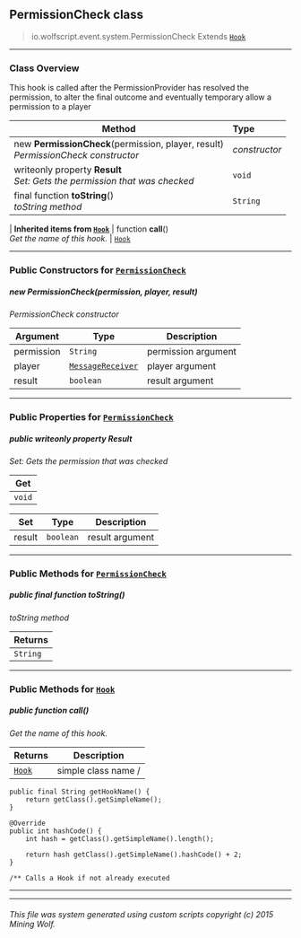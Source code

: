 ## PermissionCheck __class__

>io.wolfscript.event.system.PermissionCheck
>Extends [`Hook`](..\..\hook\Hook.md)

---

### Class Overview

This hook is called after the PermissionProvider has resolved the permission, to alter the final outcome and eventually temporary allow a permission to a player

Method | Type   
--- | :--- 
new __PermissionCheck__(permission, player, result) <br> _PermissionCheck constructor_ | _constructor_
 writeonly property __Result__ <br> _Set: Gets the permission that was checked_ | `void`
final function __toString__() <br> _toString method_ | `String`
 |
__Inherited items from [`Hook`](..\..\hook\Hook.md)__ |
 function __call__() <br> _Get the name of this hook._ | [`Hook`](..\..\hook\Hook.md)





---

### Public Constructors for [`PermissionCheck`](PermissionCheck.md)

##### <a id='permissioncheck'></a>new __PermissionCheck__(permission, player, result) 

_PermissionCheck constructor_

Argument | Type | Description  
--- | --- | --- 
permission | `String` | permission argument
player | [`MessageReceiver`](..\..\chat\MessageReceiver.md) | player argument
result | `boolean` | result argument

---

### Public Properties for [`PermissionCheck`](PermissionCheck.md)

##### <a id='result'></a>public  writeonly property __Result__

_Set: Gets the permission that was checked_

Get | 
--- | 
`void` |

Set | Type | Description  
--- | --- | --- 
result | `boolean` | result argument


---

### Public Methods for [`PermissionCheck`](PermissionCheck.md)

##### <a id='tostring'></a>public final function __toString__()

_toString method_

Returns | 
--- | 
`String` |


---

### Public Methods for [`Hook`](..\..\hook\Hook.md)

##### <a id='call'></a>public  function __call__()

_Get the name of this hook._

Returns | Description
--- | --- 
[`Hook`](..\..\hook\Hook.md) | simple class name /
    public final String getHookName() {
        return getClass().getSimpleName();
    }

    @Override
    public int hashCode() {
        int hash = getClass().getSimpleName().length();

        return hash getClass().getSimpleName().hashCode() + 2;
    }

    /** Calls a Hook if not already executed


---


---


###### This file was system generated using custom scripts copyright (c) 2015 Mining Wolf.
	


